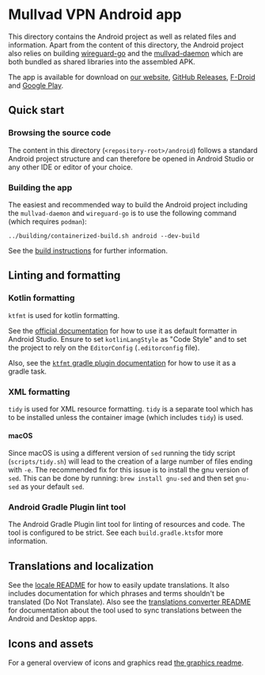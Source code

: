 # Mullvad VPN Android app

This directory contains the Android project as well as related files and information. Apart from the
content of this directory, the Android project also relies on building [wireguard-go](../wireguard/)
and the [mullvad-daemon](../mullvad-daemon/) which are both bundled as shared libraries into the
assembled APK.

The app is available for download on
[our website](https://mullvad.net/download/android/),
[GitHub Releases](https://github.com/mullvad/mullvadvpn-app/releases),
[F-Droid](https://f-droid.org/packages/net.mullvad.mullvadvpn/) and
[Google Play](https://play.google.com/store/apps/details?id=net.mullvad.mullvadvpn).

## Quick start

### Browsing the source code

The content in this directory (`<repository-root>/android`) follows a standard Android project
structure and can therefore be opened in Android Studio or any other IDE or editor of your choice.

### Building the app

The easiest and recommended way to build the Android project including the `mullvad-daemon` and
`wireguard-go` is to use the following command (which requires `podman`):
```
../building/containerized-build.sh android --dev-build
```
See the [build instructions](BuildInstructions.md) for further information.

## Linting and formatting

### Kotlin formatting
`ktfmt` is used for kotlin formatting.

See the [official documentation](https://github.com/facebook/ktfmt) for how to use it as default
formatter in Android Studio. Ensure to set `kotlinLangStyle` as "Code Style" and to set the project
to rely on the `EditorConfig` (`.editorconfig` file).

Also, see the [`ktfmt` gradle plugin documentation](https://github.com/cortinico/ktfmt-gradle) for
how to use it as a gradle task.

### XML formatting
`tidy` is used for XML resource formatting. `tidy` is a separate tool which has to be installed
unless the container image (which includes `tidy`) is used.

#### macOS
Since macOS is using a different version of `sed` running the tidy script (`scripts/tidy.sh`) will 
lead to the creation of a large number of files ending with `-e`. The recommended fix for this 
issue is to install the gnu version of `sed`. This can be done by running:
`brew install gnu-sed` and then set `gnu-sed` as your default `sed`.

### Android Gradle Plugin lint tool

The Android Gradle Plugin lint tool for linting of resources and code. The tool is configured to be
strict. See each `build.gradle.kts`for more information.

## Translations and localization

See the [locale README][gui-locales-readme] for how to easily update translations. It also includes
documentation for which phrases and terms shouldn't be translated (Do Not Translate). Also see the
[translations converter README](translations-converter-readme) for documentation about
the tool used to sync translations between the Android and Desktop apps.

[gui-locales-readme]: ../gui/locales/README.md
[translations-converter-readme]: ./translations-converter/README.md

## Icons and assets

For a general overview of icons and graphics read [the graphics readme](../graphics/README.md).
